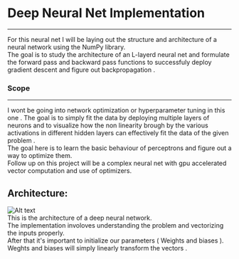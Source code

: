 # Deep Neural Net Implementation 
------------------------------------  

For this neural net I will be laying out the structure and architecture of a neural network using the NumPy library.  
The goal is to study the architecture of an L-layerd neural net and formulate the forward pass and backward pass functions to successfuly deploy gradient descent and figure out backpropagation .  

### Scope
------------------------------------  
I wont be going into network optimization or hyperparameter tuning in this one . The goal is to simply fit the data by deploying multiple layers of neurons and to visualize how the non linearity brough by the various activations in different hidden layers can effectively fit the data of the given problem .  
The goal here is to learn the basic behaviour of perceptrons and figure out a way to optimize them.  
Follow up on this project will be a complex neural net with gpu accelerated vector computation and use of optimizers. 

## Architecture:  
![Alt text](images/1694464170086.jpg)  
This is the architecture of a deep neural network.  
The implementation involoves understanding the problem and vectorizing the inputs properly.  
After that it's important to initialize our parameters ( Weights and biases ).  
Weghts and biases will simply linearly transform the vectors .